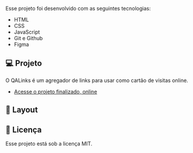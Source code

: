 Esse projeto foi desenvolvido com as seguintes tecnologias:
- HTML
- CSS
- JavaScript
- Git e Github
- Figma

## 💻 Projeto

O QALinks é um agregador de links para usar como cartão de visitas online.

- [Acesse o projeto finalizado, online](https://github.com/andretcrs/QA-Links)

## 🔖 Layout


## :memo: Licença

Esse projeto está sob a licença MIT.



